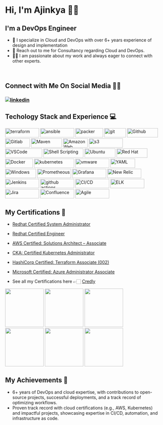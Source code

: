 # Hi, I'm Ajinkya 👋🏻

## **I'm a DevOps Engineer**
- 🚀 I specialize in Cloud and DevOps with over 6+ years experience of design and implementation
- 📲 Reach out to me for Consultancy regarding Cloud and DevOps.
- 🤝🏻 I am passionate about my work and always eager to connect with other experts.

<br>

## **Connect with Me On Social Media** 🤝🏻 &nbsp;

<h3 align="left">
<a href="https://www.linkedin.com/in/ajinkya-raorane-bb482a1b2"><img src="https://img.icons8.com/color/96/000000/linkedin.png" alt="linkedin"/></a>

<h2>Techology Stack and Experience 💻</h2>

<p>
  
  <img alt="terraform" src="https://img.shields.io/badge/Terraform-7B42BC?style=for-the-badge&logo=Terraform&logoColor=white" width="110" height="30" />
  <img alt="ansible" src="https://img.shields.io/badge/Ansible-000000?style=for-the-badge&logo=Ansible&logoColor=white" width="110" height="30" />
  <img alt="packer" src="https://img.shields.io/badge/packer-%23E7EEF0.svg?style=for-the-badge&logo=packer&logoColor=%2302A8EF" width="90" height="30" />
  <img alt="git" src="https://img.shields.io/badge/-Git-F05032?style=flat-square&logo=git&logoColor=white" width="70" height="30" />
  <img alt="Github" src="https://img.shields.io/badge/GitHub-%23121011.svg?style=flat-square&logo=Github&logoColor=white" width="100" height="30"/>
  <img alt="Gitlab" src="https://img.shields.io/badge/GitLab-%23323330.svg?style=flat-square&logo=Gitlab&logoColor=%23F7DF1E" width="80" height="30"/>
  <img alt="Maven" src="https://img.shields.io/badge/Maven-C71A36?style=for-the-badge&logo=Apache-Maven&logoColor=white" width="100" height="30"/>
  <img alt="Amazon Web Services" src="https://img.shields.io/badge/AWS-%23FF9900.svg?style=flat-square&logo=amazon-aws&logoColor=white" width="80" height="30"/>
  <img alt="s3" src="https://img.shields.io/badge/AmazonS3-%569A31.svg?style=flat-square&logo=amazons3&logoColor=white" width="110" height="30"/>
  <img alt="VSCode" src="https://img.shields.io/badge/Visual_Studio-5C2D91?style=for-the-badge&logo=visual%20studio%20code&logoColor=white" width="120" height="30"/>
  <img alt="Shell Scripting" src="https://img.shields.io/badge/Shell_script-%23121011.svg?style=flat-square&logo=gnu-bash&logoColor=white" width="130" height="30"/>
  <img alt="Ubuntu" src="https://img.shields.io/badge/Ubuntu-E95420?style=flat-square&logo=ubuntu&logoColor=white" width="100" height="30"/>
  <img alt="Red Hat" src="https://img.shields.io/badge/RedHat-E95420?style=flat-square&logo=redhat&logoColor=white" width="100" height="30"/>
  <img alt="Docker" src="https://img.shields.io/badge/-Docker-46a2f1?style=flat-square&logo=docker&logoColor=white" width="90" height="30"/>
  <img alt="kubernetes"src="https://img.shields.io/badge/Kubernetes-326ce5.svg?&style=flat-square&logo=Kubernetes&logoColor=white" width="130" height="30"/>
  <img alt="vmware"src="https://img.shields.io/badge/VMware-607078?style=for-the-badge&logo=VMware&logoColor=white" width="110" height="30"/> 
  <img alt="YAML" src="https://img.shields.io/badge/-Yaml-F05032?style=flat-square&logo=Yaml&logoColor=white" width="80" height="30" />
  <img alt="Windows" src="https://img.shields.io/badge/Microsoft-666666?style=for-the-badge&logo=microsoft&logoColor=white" width="100" height="30" />
  <img alt="Prometheous" src="https://img.shields.io/badge/Prometheus-E6522C?style=for-the-badge&logo=Prometheus&logoColor=white" width="110" height="30" />
  <img alt="Grafana" src="https://img.shields.io/badge/Grafana-F46800?style=for-the-badge&logo=Grafana&logoColor=white" width="110" height="30" />
  <img alt="New Relic" src="https://img.shields.io/badge/New%20Relic-008C99?style=for-the-badge&logo=New%20Relic&logoColor=white" width="110" height="30" />
  <img alt="Jenkins" src="https://img.shields.io/badge/Jenkins-D24939?style=for-the-badge&logo=Jenkins&logoColor=white" width="110" height="30" />
  <img alt="github actions" src="https://img.shields.io/badge/GitHub%20Actions-2088FF?style=for-the-badge&logo=GitHub%20Actions&logoColor=white" width="110" height="30" />
  <img alt="CI/CD" src="https://img.shields.io/badge/CI/CD-4A90E2?style=for-the-badge" width="110" height="30" />
  <img alt="ELK" src="https://img.shields.io/badge/ELK-005571?style=for-the-badge" width="110" height="30" />
  <img alt="Jira" src="https://img.shields.io/badge/Jira-0052CC?style=for-the-badge&logo=Jira&logoColor=white" width="110" height="30" />
  <img alt="Confluence" src="https://img.shields.io/badge/Confluence-172B4D?style=for-the-badge&logo=Confluence&logoColor=white" width="110" height="30" />
  <img alt="Agile" src="https://img.shields.io/badge/Agile-239120?style=for-the-badge" width="110" height="30" />
</p>

##  **My Certifications 🏅**
- [Redhat Certified System Administrator](https://github.com/AjinkyaRaorane/Certifications/blob/main/Red_Hat_Certificate_RHCSA-rhel_AJINKYA_AMARSINH_RAOARNE.pdf)
- [Redhat Certified Engineer](https://github.com/AjinkyaRaorane/Certifications/blob/main/Red_Hat_Certificate_RHCE-rhel_AJINKYA_AMARSINH_RAORANE.pdf)
- [AWS Certified: Solutions Architect – Associate](https://www.credly.com/earner/earned/badge/a9378014-65bf-476e-b539-95d3c986c27b)
- [CKA: Certified Kubernetes Administrator](https://www.credly.com/earner/earned/badge/8b742847-13fe-4bab-86e3-a2bdc0af06b0)
- [HashiCorp Certified: Terraform Associate (002)](https://www.credly.com/earner/earned/badge/d1650566-8f3d-4042-a56c-420a915f2faa)
- [Microsoft Certified: Azure Administrator Associate](https://www.credly.com/earner/earned/badge/ff0471ef-5c9c-4963-9748-dc535f638d03)


- See all my Certifications here 👉🏻 [Credly](https://www.credly.com/users/ajinkya-raorane/badges)

<p align="left">
  <img src="https://images.credly.com/size/680x680/images/572de0ba-2c59-4816-a59d-b0e1687e45ee/image.png" width="125" height="125"> 
  <img src="https://images.credly.com/size/680x680/images/19c4e804-54fe-4857-b022-7cfd5520596c/image.png" width="125" height="125"> 
  <img src="https://images.credly.com/size/680x680/images/0e284c3f-5164-4b21-8660-0d84737941bc/image.png" width="125" height="125">
  <img src="https://images.credly.com/size/680x680/images/8b8ed108-e77d-4396-ac59-2504583b9d54/cka_from_cncfsite__281_29.png" width="125" height="125">
  <img src="https://images.credly.com/size/680x680/images/99289602-861e-4929-8277-773e63a2fa6f/image.png" width="125" height="125">
  <img src="https://images.credly.com/size/680x680/images/336eebfc-0ac3-4553-9a67-b402f491f185/azure-administrator-associate-600x600.png" width="125" height="125">
  
	
</p>

##  **My Achievements 🏅**
- 6+ years of DevOps and cloud expertise, with contributions to open-source projects, successful deployments, and a track record of optimizing workflows.
- Proven track record with cloud certifications (e.g., AWS, Kubernetes) and impactful projects, showcasing expertise in CI/CD, automation, and infrastructure as code.

